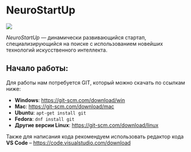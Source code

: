 # NeuroStartUp

![](logo.png)

*NeuroStartUp* — динамически развивающийся стартап, специализирующийся на поиске с использованием новейших технологий искусственного интеллекта.

## Начало работы:
Для работы нам потребуется GIT, который можно скачать по ссылкам ниже:
* **Windows**: https://git-scm.com/download/win
* **Mac**: https://git-scm.com/download/mac
* **Ubuntu**: `apt-get install git`
* **Fedora**: `dnf install git`
* **Другие версии Linux**: https://git-scm.com/download/linux 

Также для написания кода рекомендуем использовать редактор кода **VS Code** – https://code.visualstudio.com/download

